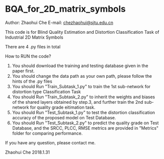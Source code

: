 # BQA_for_2D_matrix_symbols

Author: Zhaohui Che
E-mail: chezhaohui@sjtu.edu.cn

This code is for Blind Quality Estimation and Distortion Classification Task of Industrial 2D Matrix Symbols

There are 4 .py files in total

How to RUN the code?
1. You should download the training and testing database given in the paper first. 
2. You should change the data path as your own path, please follow the hints of the .py files
3. You should Run "Train_Subtask_1.py" to train the 1st sub-network for distortion type Classification Task
4. You should Run "Train_Subtask_2.py" to inherit the weights and biases of the shared layers obtained by step.3, and 
   further train the 2nd sub-network for quality grade eitimation task.
5. You should Run "Test_Subtask_1.py" to test the distortion classification accuracy of the proposed model on Test Database.
6. You should Run "Test_Subtask_2.py" to predict the quality grade on Test Database, and the SRCC, PLCC, RMSE metrics are provided
   in "Metrics" folder for comparing performance. 

If you have any question, please contact me.

Zhaohui Che
2018.1.31
